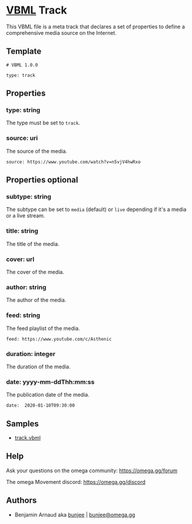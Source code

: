 # [VBML](../README.md) Track

This VBML file is a meta track that declares a set of properties to define a comprehensive media
source on the Internet.

## Template

```
# VBML 1.0.0

type: track
```

## Properties

### type: string

The type must be set to `track`.

### source: uri

The source of the media.
```
source: https://www.youtube.com/watch?v=n5vjV4hwRxo
```

## Properties optional

### subtype: string

The subtype can be set to `media` (default) or `live` depending if it's a media or a live stream.

### title: string

The title of the media.

### cover: url

The cover of the media.

### author: string

The author of the media.

### feed: string

The feed playlist of the media.
```
feed: https://www.youtube.com/c/Asthenic
```

### duration: integer

The duration of the media.

### date: yyyy-mm-ddThh:mm:ss

The publication date of the media.
```
date:  2020-01-10T09:30:00
```

## Samples

- [track.vbml](../samples/track.vbml)

## Help

Ask your questions on the omega community: https://omega.gg/forum

The omega Movement discord: https://omega.gg/discord

## Authors

- Benjamin Arnaud aka [bunjee](http://bunjee.me) | <bunjee@omega.gg>
